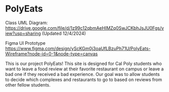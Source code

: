 # PolyEats

Class UML Diagram:
https://drive.google.com/file/d/1z99c12qbmAeHIMZq0SwJCKbhJsJU0Fgs/view?usp=sharing
(Updated 12/4/2024)

Figma UI Prototype
https://www.figma.com/design/yScKGm0j3oaUfLBzuPh71U/PolyEats-Wireframe?node-id=0-1&node-type=canvas

This is our project PolyEats! This site is designed for Cal Poly students who
want to leave a food review at their favorite restaurant on campus or leave a
bad one if they received a bad experience. Our goal was to allow students to
decide which complexes and restaurants to go to based on reviews from other
fellow students.
